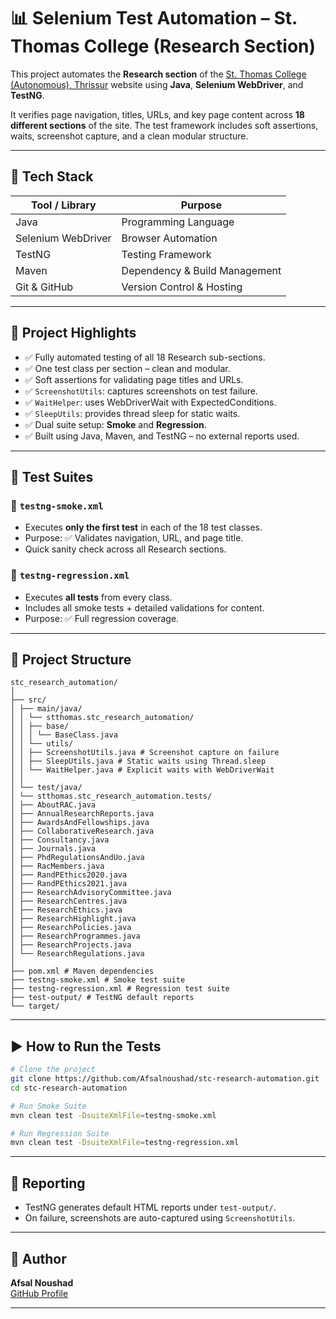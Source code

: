 # 📊 Selenium Test Automation – St. Thomas College (Research Section)

This project automates the **Research section** of the [St. Thomas College (Autonomous), Thrissur](https://stthomas.ac.in/) website using **Java**, **Selenium WebDriver**, and **TestNG**.

It verifies page navigation, titles, URLs, and key page content across **18 different sections** of the site. The test framework includes soft assertions, waits, screenshot capture, and a clean modular structure.

---

## 🚀 Tech Stack

| Tool / Library       | Purpose                             |
|----------------------|-------------------------------------|
| Java                 | Programming Language                |
| Selenium WebDriver   | Browser Automation                  |
| TestNG               | Testing Framework                   |
| Maven                | Dependency & Build Management       |
| Git & GitHub         | Version Control & Hosting           |

---

## 🧠 Project Highlights

- ✅ Fully automated testing of all 18 Research sub-sections.
- ✅ One test class per section – clean and modular.
- ✅ Soft assertions for validating page titles and URLs.
- ✅ `ScreenshotUtils`: captures screenshots on test failure.
- ✅ `WaitHelper`: uses WebDriverWait with ExpectedConditions.
- ✅ `SleepUtils`: provides thread sleep for static waits.
- ✅ Dual suite setup: **Smoke** and **Regression**.
- ✅ Built using Java, Maven, and TestNG – no external reports used.

---

## 🧪 Test Suites

### 🔹 `testng-smoke.xml`
- Executes **only the first test** in each of the 18 test classes.
- Purpose: ✅ Validates navigation, URL, and page title.
- Quick sanity check across all Research sections.

### 🔹 `testng-regression.xml`
- Executes **all tests** from every class.
- Includes all smoke tests + detailed validations for content.
- Purpose: ✅ Full regression coverage.

---

## 📁 Project Structure
```
stc_research_automation/
│
├── src/
│ ├── main/java/
│ │ └── stthomas.stc_research_automation/
│ │ ├── base/
│ │ │ └── BaseClass.java
│ │ └── utils/
│ │ ├── ScreenshotUtils.java # Screenshot capture on failure
│ │ ├── SleepUtils.java # Static waits using Thread.sleep
│ │ └── WaitHelper.java # Explicit waits with WebDriverWait
│ │
│ └── test/java/
│ └── stthomas.stc_research_automation.tests/
│ ├── AboutRAC.java
│ ├── AnnualResearchReports.java
│ ├── AwardsAndFellowships.java
│ ├── CollaborativeResearch.java
│ ├── Consultancy.java
│ ├── Journals.java
│ ├── PhdRegulationsAndUo.java
│ ├── RacMembers.java
│ ├── RandPEthics2020.java
│ ├── RandPEthics2021.java
│ ├── ResearchAdvisoryCommittee.java
│ ├── ResearchCentres.java
│ ├── ResearchEthics.java
│ ├── ResearchHighlight.java
│ ├── ResearchPolicies.java
│ ├── ResearchProgrammes.java
│ ├── ResearchProjects.java
│ └── ResearchRegulations.java
│
├── pom.xml # Maven dependencies
├── testng-smoke.xml # Smoke test suite
├── testng-regression.xml # Regression test suite
├── test-output/ # TestNG default reports 
└── target/
```

---

## ▶ How to Run the Tests


```bash
# Clone the project
git clone https://github.com/Afsalnoushad/stc-research-automation.git
cd stc-research-automation

# Run Smoke Suite
mvn clean test -DsuiteXmlFile=testng-smoke.xml

# Run Regression Suite
mvn clean test -DsuiteXmlFile=testng-regression.xml
```

---

## 📸 Reporting

- TestNG generates default HTML reports under `test-output/`.
- On failure, screenshots are auto-captured using `ScreenshotUtils`.

---

## 🙌 Author

**Afsal Noushad**  
[GitHub Profile](https://github.com/Afsalnoushad)

---




